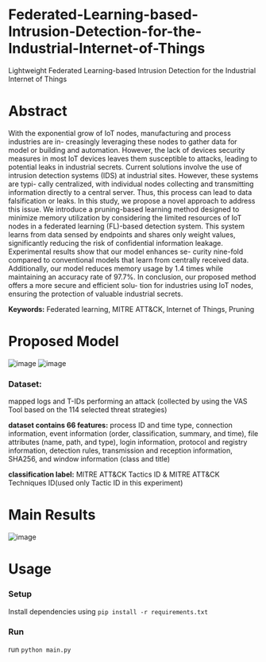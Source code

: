 # Federated-Learning-based-Intrusion-Detection-for-the-Industrial-Internet-of-Things
Lightweight Federated Learning-based Intrusion Detection for the Industrial Internet of Things

# Abstract
With the exponential grow of IoT nodes, manufacturing and process industries are in- 
creasingly leveraging these nodes to gather data for model or building and automation. 
However, the lack of devices security measures in most IoT devices leaves them susceptible 
to attacks, leading to potential leaks in industrial secrets. Current solutions involve the use 
of intrusion detection systems (IDS) at industrial sites. However, these systems are typi- 
cally centralized, with individual nodes collecting and transmitting information directly to 
a central server. Thus, this process can lead to data falsification or leaks. In this study, 
we propose a novel approach to address this issue. We introduce a pruning-based learning 
method designed to minimize memory utilization by considering the limited resources of 
IoT nodes in a federated learning (FL)-based detection system. This system learns from 
data sensed by endpoints and shares only weight values, significantly reducing the risk of 
confidential information leakage. Experimental results show that our model enhances se- 
curity nine-fold compared to conventional models that learn from centrally received data. 
Additionally, our model reduces memory usage by 1.4 times while maintaining an accuracy 
rate of 97.7%. In conclusion, our proposed method offers a more secure and efficient solu- 
tion for industries using IoT nodes, ensuring the protection of valuable industrial secrets.

**Keywords:** Federated learning, MITRE ATT&CK, Internet of Things, Pruning

# Proposed Model
![image](https://github.com/haeun161/Lightweight-Federated-Learning-based-Intrusion-Detection-for-the-Industrial-Internet-of-Things/assets/80445078/ae232b92-655e-413c-bbcb-8313bceca255)
![image](https://github.com/haeun161/Lightweight-Federated-Learning-based-Intrusion-Detection-for-the-Industrial-Internet-of-Things/assets/80445078/2dfdc3c9-7590-4001-8e0f-8c898ef3b3e2)

### Dataset:
mapped logs and T-IDs performing an attack (collected by using the VAS Tool based on the 114 selected threat strategies)

**dataset contains 66 features:**
process ID and time type, connection information, event information (order, classification, summary, and time), file attributes (name, path, and 
type), login information, protocol and registry information, detection rules, transmission and reception information, SHA256, and window information (class and title)

**classification label:** MITRE ATT&CK Tactics ID & MITRE ATT&CK Techniques ID(used only Tactic ID in this experiment)

# Main Results
![image](https://github.com/haeun161/Lightweight-Federated-Learning-based-Intrusion-Detection-for-the-Industrial-Internet-of-Things/assets/80445078/d6c512b0-f49d-4f48-9137-539f22b2ee32)

# Usage

### Setup
Install dependencies using `pip install -r requirements.txt`

### Run
run `python main.py`
